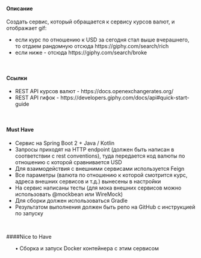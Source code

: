 #### Описание
Создать сервис, который обращается к сервису курсов валют, и отображает gif:
<ul>
<li> если курс по отношению к USD за сегодня стал выше вчерашнего, то отдаем рандомную отсюда https://giphy.com/search/rich
<li> если ниже - отсюда https://giphy.com/search/broke
</ul>
<br>

#### Ссылки
<ul>
<li> REST API курсов валют - https://docs.openexchangerates.org/
<li> REST API гифок - https://developers.giphy.com/docs/api#quick-start-guide
</ul>
<br>

#### Must Have
<ul>
<li> Сервис на Spring Boot 2 + Java / Kotlin
<li> Запросы приходят на HTTP endpoint (должен быть написан в соответствии с rest conventions), туда передается код валюты по отношению с которой сравнивается USD
<li> Для взаимодействия с внешними сервисами используется Feign 
<li> Все параметры (валюта по отношению к которой смотрится курс, адреса внешних сервисов и т.д.) вынесены в настройки
<li> На сервис написаны тесты (для мока внешних сервисов можно использовать @mockbean или WireMock)
<li> Для сборки должен использоваться Gradle
<li> Результатом выполнения должен быть репо на GitHub с инструкцией по запуску
</ul>
<br>

####Nice to Have
<ul>
• Сборка и запуск Docker контейнера с этим сервисом
</ul>
<br>